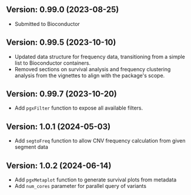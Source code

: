 ## Version: 0.99.0 (2023-08-25)

- Submitted to Bioconductor

## Version: 0.99.5 (2023-10-10)

- Updated data structure for frequency data, transitioning from a simple list to Bioconductor containers.
- Removed sections on survival analysis and frequency clustering analysis from the vignettes to align with the package's scope.

## Version: 0.99.7 (2023-10-20)

- Add `pgxFilter` function to expose all available filters.

## Version: 1.0.1 (2024-05-03)

- Add `segtoFreq` function to allow CNV frequency calculation from given segment data

## Version: 1.0.2 (2024-06-14)

- Add `pgxMetaplot` function to generate survival plots from metadata
- Add `num_cores` parameter for parallel query of variants

